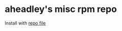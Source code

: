# aheadley's misc rpm repo

Install with [repo file](http://aheadley-repo.s3-website-us-east-1.amazonaws.com/rpm/aheadley.repo)
